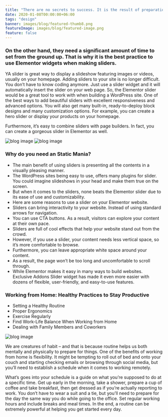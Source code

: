 ```yaml
---
title: "There are no secrets to success. It is the result of preparation, hard work"
date: 2020-01-08T00:00:00+06:00
tags: "design"
banner: images/blog/featured-thumb8.png
featureImage: images/blog/featured-image.png
feature: false
---
```


### On the other hand, they need a significant amount of time to set from the ground up. That is why it is the best practice to use Elementor widgets when making sliders.

YA slider is great way to display a slideshow featuring images or videos, usually on your homepage. Adding sliders to your site is no longer difficult. You don’t have to know coding anymore. Just use a slider widget and it will automatically insert the slider on your web page. So, the Elementor slider would be a great tool to work with when building a WordPress site.
One of the best ways to add beautiful sliders with excellent responsiveness and advanced options. You will also get many built-in, ready-to-deploy block designs and many customization options. For example, you can create a hero slider or display your products on your homepage.

Furthermore, it’s easy to combine sliders with page builders. In fact, you can create a gorgeous slider in Elementor as well.

![blog image](/images/blog/featured-thumb12.png)
![blog image](/images/blog/featured-thumb11.png)

### Why do you need an Static Mania?

- The main benefit of using sliders is presenting all the contents in a visually pleasing manner.
- The WordPress sites being easy to use, offers many plugins for slider. You could imagine slideshows in your head and make them true on the screen.
- But when it comes to the sliders, none beats the Elementor slider due to its ease of use and customizability.
- Here are some reasons to use a slider on your Elementor website.
- Sliders can bring interactivity to your website. Instead of using standard arrows for navigation.
- You can use CTA buttons. As a result, visitors can explore your content at their own pace.
- Sliders are full of cool effects that help your website stand out from the crowd.
- However, if you use a slider, your content needs less vertical space, so it’s more comfortable to browse.
- Furthermore, you can leave appropriate white space around your content.
- As a result, the page won’t be too long and uncomfortable to scroll through.
- While Elementor makes it easy in many ways to build websites. Exclusive Addons Slider widget has made it even more easier with dozens of flexible, user-friendly, and easy-to-use features.

### Working from Home: Healthy Practices to Stay Productive

- Setting a Healthy Routine
- Proper Ergonomics
- Exercise Regularly
- Find Work-Life Balance When Working from Home
- Dealing with Family Members and Coworkers

![blog image](/images/blog/featured-thumb13.png)

We are creatures of habit – and that is because routine helps us both mentally and physically to prepare for things. One of the benefits of working from home is flexibility. It might be tempting to roll out of bed and onto your couch and starting checking emails or browsing through social media, but you’ll need to establish a schedule when it comes to working remotely.

What’s goes into your schedule is a guide on what you’re supposed to do at a specific time. Get up early in the morning, take a shower, prepare a cup of coffee and take breakfast, then get dressed as if you’re actually reporting to work. You don’t have to wear a suit and a tie, but you’ll need to prepare for the day the same way you do while going to the office. Set regular working hours and include breaks and meal times. In the end, a routine can be extremely powerful at helping you get started every day.
